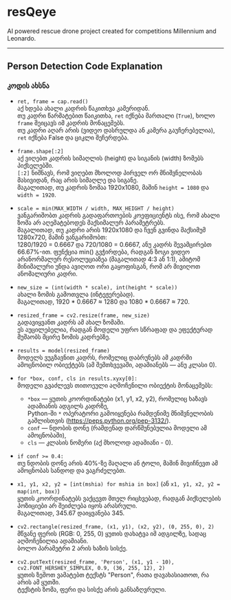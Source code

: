 # resQeye

AI powered rescue drone project created for competitions Millennium and Leonardo.

---

## Person Detection Code Explanation

### კოდის ახსნა

- `ret, frame = cap.read()`  
  აქ ხდება ახალი კადრის წაკითხვა კამერიდან.  
  თუ კადრი წარმატებით წაიკითხა, `ret` იქნება მართალი (`True`), ხოლო `frame` შეიცავს იმ კადრის მონაცემებს.  
  თუ კადრი აღარ არის (ვიდეო დასრულდა ან კამერა გაუჩერებელია), `ret` იქნება False და ციკლი შეჩერდება.

- `frame.shape[:2]`  
  აქ ვიღებთ კადრის სიმაღლის (height) და სიგანის (width) ზომებს პიქსელებში.  
  `[:2]` ნიშნავს, რომ ვიღებთ მხოლოდ პირველ ორ მნიშვნელობას მასივიდან, რაც არის სიმაღლე და სიგანე.  
  მაგალითად, თუ კადრის ზომაა 1920x1080, მაშინ `height = 1080` და `width = 1920`.

- `scale = min(MAX_WIDTH / width, MAX_HEIGHT / height)`  
  ვანგარიშობთ კადრის გადაფართოების კოეფიციენტს ისე, რომ ახალი ზომა არ აღემატებოდეს მაქსიმალურ პარამეტრებს.  
  მაგალითად, თუ კადრი არის 1920x1080 და ჩვენ გვინდა მაქსიმუმ 1280x720, მაშინ ვანგარიშობთ:  
  1280/1920 = 0.6667 და 720/1080 = 0.6667, ანუ კადრს შევამცირებთ 66.67%-ით. ფუნქცია min() გვჭირდება, რადგან ზოგი ვიდეო არანორმალურ რესოლუციაზეა (მაგალითად 4:3 ან 1:1), ამიტომ მინიმალური უნდა ავიღოთ ორი გაყოფისგან, რომ არ მივიღოთ ანომალიური კადრი.

- `new_size = (int(width * scale), int(height * scale))`  
  ახალი ზომის გამოთვლა (ინტეჟერებად).  
  მაგალითად, 1920 * 0.6667 ≈ 1280 და 1080 * 0.6667 ≈ 720.

- `resized_frame = cv2.resize(frame, new_size)`  
  გადავიყვანთ კადრს ამ ახალ ზომაში.  
  ეს აუცილებელია, რადგან მოდელი უფრო სწრაფად და ეფექტურად მუშაობს მცირე ზომის კადრებზე.

- `results = model(resized_frame)`  
  მოდელს ვუგზავნით კადრს, რომელიც დაბრუნებს ამ კადრში ამოცნობილ ობიექტებს (ამ შემთხვევაში, ადამიანებს — ანუ კლასი 0).

- `for *box, conf, cls in results.xyxy[0]:`  
  მოდელი გვაძლევს თითოეული აღმოჩენილი ობიექტის მონაცემებს:  
  - `*box` — ყუთის კოორდინატები (x1, y1, x2, y2), რომელიც ხაზავს ადამიანის ადგილს კადრზე,  
    Python-ში `*` ოპერატორი გამოიყენება რამდენიმე მნიშვნელობის გაშლისთვის (https://peps.python.org/pep-3132/).  
  - `conf` — ნდობის დონე (რამდენად დარწმუნებულია მოდელი ამ ამოცნობაში),  
  - `cls` — კლასის ნომერი (აქ მხოლოდ ადამიანი - 0).

- `if conf >= 0.4:`  
  თუ ნდობის დონე არის 40%-ზე მაღალი ან ტოლი, მაშინ მივიჩნევთ ამ ამოცნობას სანდოდ და ვაგრძელებთ.

- `x1, y1, x2, y2 = [int(mshia) for mshia in box]` (ან `x1, y1, x2, y2 = map(int, box)`)  
  ყუთის კოორდინატებს ვაქცევთ მთელ რიცხვებად, რადგან პიქსელების პოზიციები არ შეიძლება იყოს არასრული.  
  მაგალითად, 345.67 დაიყვანება 345.

- `cv2.rectangle(resized_frame, (x1, y1), (x2, y2), (0, 255, 0), 2)`  
  მწვანე ფერის (RGB: 0, 255, 0) ყუთის დახატვა იმ ადგილზე, სადაც აღმოჩენილია ადამიანი.  
  ბოლო პარამეტრი 2 არის ხაზის სისქე.

- `cv2.putText(resized_frame, 'Person', (x1, y1 - 10), cv2.FONT_HERSHEY_SIMPLEX, 0.9, (36, 255, 12), 2)`  
  ყუთის ზემოთ ვამატებთ ტექსტს "Person", რათა დავახასიათოთ, რა არის ამ ყუთში.  
  ტექსტის ზომა, ფერი და სისქე არის განსაზღვრული.
